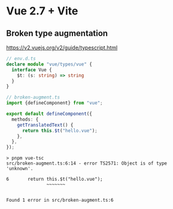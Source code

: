 # Vue 2.7 + Vite

## Broken type augmentation

https://v2.vuejs.org/v2/guide/typescript.html

```ts
// env.d.ts
declare module "vue/types/vue" {
  interface Vue {
    $t: (s: string) => string
  }
}
```

```ts
// broken-augment.ts
import {defineComponent} from "vue";

export default defineComponent({
  methods: {
    getTranslatedText() {
      return this.$t("hello.vue");
    },
  },
});
```


```
> pnpm vue-tsc
src/broken-augment.ts:6:14 - error TS2571: Object is of type 'unknown'.

6       return this.$t("hello.vue");
               ~~~~~~~


Found 1 error in src/broken-augment.ts:6
```

